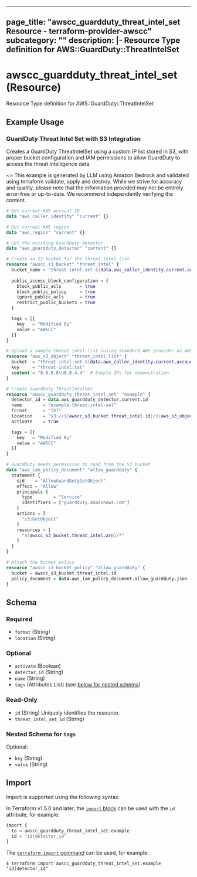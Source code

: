 
---
page_title: "awscc_guardduty_threat_intel_set Resource - terraform-provider-awscc"
subcategory: ""
description: |-
  Resource Type definition for AWS::GuardDuty::ThreatIntelSet
---

# awscc_guardduty_threat_intel_set (Resource)

Resource Type definition for AWS::GuardDuty::ThreatIntelSet

## Example Usage

### GuardDuty Threat Intel Set with S3 Integration

Creates a GuardDuty ThreatIntelSet using a custom IP list stored in S3, with proper bucket configuration and IAM permissions to allow GuardDuty to access the threat intelligence data.

~> This example is generated by LLM using Amazon Bedrock and validated using terraform validate, apply and destroy. While we strive for accuracy and quality, please note that the information provided may not be entirely error-free or up-to-date. We recommend independently verifying the content.

```terraform
# Get current AWS account ID
data "aws_caller_identity" "current" {}

# Get current AWS region
data "aws_region" "current" {}

# Get the existing GuardDuty detector
data "aws_guardduty_detector" "current" {}

# Create an S3 bucket for the threat intel list
resource "awscc_s3_bucket" "threat_intel" {
  bucket_name = "threat-intel-set-${data.aws_caller_identity.current.account_id}-${data.aws_region.current.name}"
  
  public_access_block_configuration = {
    block_public_acls       = true
    block_public_policy     = true
    ignore_public_acls      = true
    restrict_public_buckets = true
  }

  tags = [{
    key   = "Modified By"
    value = "AWSCC"
  }]
}

# Upload a sample threat intel list (using standard AWS provider as AWSCC doesn't have S3 object)
resource "aws_s3_object" "threat_intel_list" {
  bucket  = "threat-intel-set-${data.aws_caller_identity.current.account_id}-${data.aws_region.current.name}"
  key     = "threat-intel.txt"
  content = "8.8.8.8\n8.8.4.4"  # Sample IPs for demonstration
}

# Create GuardDuty ThreatIntelSet
resource "awscc_guardduty_threat_intel_set" "example" {
  detector_id = data.aws_guardduty_detector.current.id
  name        = "example-threat-intel-set"
  format      = "TXT"
  location    = "s3://${awscc_s3_bucket.threat_intel.id}/${aws_s3_object.threat_intel_list.key}"
  activate    = true

  tags = [{
    key   = "Modified By"
    value = "AWSCC"
  }]
}

# GuardDuty needs permission to read from the S3 bucket
data "aws_iam_policy_document" "allow_guardduty" {
  statement {
    sid    = "AllowGuardDutyGetObject"
    effect = "Allow"
    principals {
      type        = "Service"
      identifiers = ["guardduty.amazonaws.com"]
    }
    actions = [
      "s3:GetObject"
    ]
    resources = [
      "${awscc_s3_bucket.threat_intel.arn}/*"
    ]
  }
}

# Attach the bucket policy
resource "awscc_s3_bucket_policy" "allow_guardduty" {
  bucket = awscc_s3_bucket.threat_intel.id
  policy_document = data.aws_iam_policy_document.allow_guardduty.json
}
```

<!-- schema generated by tfplugindocs -->
## Schema

### Required

- `format` (String)
- `location` (String)

### Optional

- `activate` (Boolean)
- `detector_id` (String)
- `name` (String)
- `tags` (Attributes List) (see [below for nested schema](#nestedatt--tags))

### Read-Only

- `id` (String) Uniquely identifies the resource.
- `threat_intel_set_id` (String)

<a id="nestedatt--tags"></a>
### Nested Schema for `tags`

Optional:

- `key` (String)
- `value` (String)

## Import

Import is supported using the following syntax:

In Terraform v1.5.0 and later, the [`import` block](https://developer.hashicorp.com/terraform/language/import) can be used with the `id` attribute, for example:

```terraform
import {
  to = awscc_guardduty_threat_intel_set.example
  id = "id|detector_id"
}
```

The [`terraform import` command](https://developer.hashicorp.com/terraform/cli/commands/import) can be used, for example:

```shell
$ terraform import awscc_guardduty_threat_intel_set.example "id|detector_id"
```
